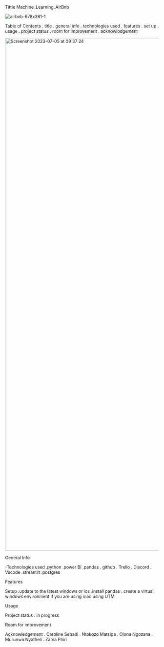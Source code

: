 Tittle Machine_Learning_AirBnb

![airbnb-678x381-1](https://github.com/The-DigitalAcademy/Machine_Learning_Airbnb/assets/116943179/2e54918b-bbc6-4c96-adf7-4e1ec421f596)


Table of Contents . title . general info . technologies used . features . set up . usage . project status . room for improvement . acknowlodgement

<img width="1680" alt="Screenshot 2023-07-05 at 09 37 24" src="https://github.com/The-DigitalAcademy/Machine_Learning_Airbnb/assets/116943179/8afff949-a648-448c-b02b-43263f8cfa09">

General Info

-Technologies used .python .power BI .pandas . github . Trello . Discord . Vscode .streamlit .postgres

Features

Setup .update to the latest windows or ios .install pandas . create a virtual windows environment if you are using mac using UTM

Usage

Project status . in progress

Room for improvement

Acknowledgement . Caroline Sebadi . Ntokozo Matsipa . Olona Ngozana . Murunwa Nyatheli . Zama Phiri
